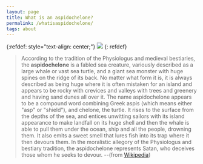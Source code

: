 ```yaml
---
layout: page
title: What is an aspidochelone?
permalink: /whatisaspidochelone/
tags: about
---
```

{:refdef: style="text-align: center;"}
![](https://upload.wikimedia.org/wikipedia/commons/thumb/2/25/Two_Fishermen_on_an_Aspidochelone%2C_c._1270_%28cropped%29.JPG/460px-Two_Fishermen_on_an_Aspidochelone%2C_c._1270_%28cropped%29.JPG)
{: refdef}

> According to the tradition of the Physiologus and medieval bestiaries, the **aspidochelone** is a fabled sea creature, variously described as a large whale or vast sea turtle, and a giant sea monster with huge spines on the ridge of its back. No matter what form it is, it is always described as being huge where it is often mistaken for an island and appears to be rocky with crevices and valleys with trees and greenery and having sand dunes all over it. The name aspidochelone appears to be a compound word combining Greek aspis (which means either "asp" or "shield"), and chelone, the turtle. It rises to the surface from the depths of the sea, and entices unwitting sailors with its island appearance to make landfall on its huge shell and then the whale is able to pull them under the ocean, ship and all the people, drowning them. It also emits a sweet smell that lures fish into its trap where it then devours them. In the moralistic allegory of the Physiologus and bestiary tradition, the aspidochelone represents Satan, who deceives those whom he seeks to devour.
> --(from [Wikipedia](https://en.wikipedia.org/wiki/Aspidochelone))